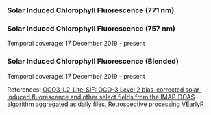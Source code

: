 ### Solar Induced Chlorophyll Fluorescence (771 nm)


### Solar Induced Chlorophyll Fluorescence (757 nm)
Temporal coverage: 17 December 2019 - present

### Solar Induced Chlorophyll Fluorescence (Blended)
Temporal coverage: 17 December 2019 - present

References: [OCO3\_L2\_Lite\_SIF: OCO-3 Level 2 bias-corrected solar-induced fluorescence and other select fields from the IMAP-DOAS algorithm aggregated as daily files, Retrospective processing VEarlyR](https://disc.gsfc.nasa.gov/datasets/OCO3_L2_Lite_SIF_EarlyR/summary?keywords=OCO3_L2_Lite_SIF_EarlyR)
